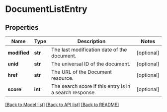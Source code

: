 # DocumentListEntry

## Properties
Name | Type | Description | Notes
------------ | ------------- | ------------- | -------------
**modified** | **str** | The last modification date of the document. | [optional] 
**unid** | **str** | The universal ID of the document. | [optional] 
**href** | **str** | The URL of the Document resource. | [optional] 
**score** | **int** | The search score if this entry is in a search response. | [optional] 

[[Back to Model list]](../README.md#documentation-for-models) [[Back to API list]](../README.md#documentation-for-api-endpoints) [[Back to README]](../README.md)


